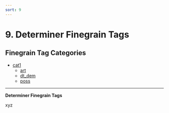 ```yaml
---
sort: 9
---
```


# 9. Determiner Finegrain Tags

## Finegrain Tag Categories

- [cat1](9_cat1)
	- [art](9_cat1.md#9-1-1-art-(xyz))
	- [dt_dem](9_cat1.md#9-1-2-dt_dem-(xyz))
	- [poss](9_cat1.md#9-1-3-poss-(xyz))

---

**Determiner Finegrain Tags**

xyz